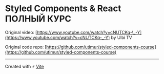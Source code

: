 # Styled Components & React ПОЛНЫЙ КУРС

Original video: [https://www.youtube.com/watch?v=cNUTCKq-\_-Y](https://www.youtube.com/watch?v=cNUTCKq-_-Y) by Ulbi TV

Original code repo: [https://github.com/utimur/styled-components-course](https://github.com/utimur/styled-components-course)

---

Created with ⚡ [Vite](https://vitejs.dev/)
